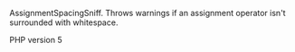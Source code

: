 AssignmentSpacingSniff.
Throws warnings if an assignment operator isn't surrounded with whitespace. 

PHP version 5